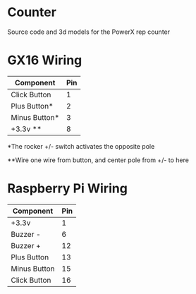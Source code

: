 # Counter
Source code and 3d models for the PowerX rep counter

# GX16 Wiring
| Component      | Pin |
|----------------|-----|
| Click Button   |  1  |
| Plus  Button*  |  2  |
| Minus Button*  |  3  |
| +3.3v **       |  8  |

*The rocker +/- switch activates the opposite pole

**Wire one wire from button, and center pole from +/- to here



# Raspberry Pi Wiring
| Component    | Pin |
|--------------|-----|
| +3.3v        |  1  |
| Buzzer -     |  6  |
| Buzzer +     |  12 |
| Plus Button  |  13 |
| Minus Button |  15 |
| Click Button |  16 |